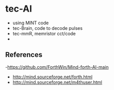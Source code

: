 # tec-AI
- using MINT code
- tec-Brain, code to decode pulses
- tec-mmR, memristor cct/code
-   




## References

-https://github.com/ForthWin/Mind-forth-AI-main
- http://mind.sourceforge.net/forth.html
- http://mind.sourceforge.net/m4thuser.html

